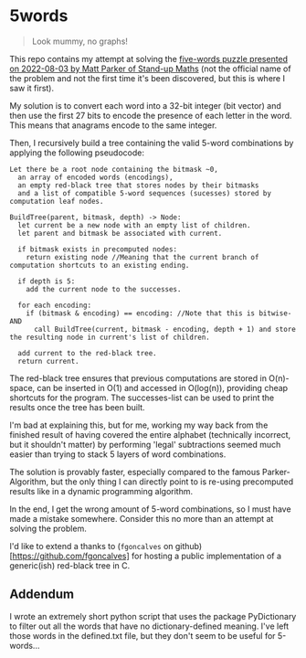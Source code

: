 # 5words

> Look mummy, no graphs!

This repo contains my attempt at solving the [five-words puzzle presented on 2022-08-03 by Matt Parker of Stand-up Maths](https://www.youtube.com/watch?v=_-AfhLQfb6w) (not the official name of the problem and not the first time it's been discovered, but this is where I saw it first).

My solution is to convert each word into a 32-bit integer (bit vector) and then use the first 27 bits to encode the presence of each letter in the word.
This means that anagrams encode to the same integer.

Then, I recursively build a tree containing the valid 5-word combinations by applying the following pseudocode:

```
Let there be a root node containing the bitmask ~0, 
  an array of encoded words (encodings),
  an empty red-black tree that stores nodes by their bitmasks
  and a list of compatible 5-word sequences (sucesses) stored by computation leaf nodes.

BuildTree(parent, bitmask, depth) -> Node:
  let current be a new node with an empty list of children.
  let parent and bitmask be associated with current.

  if bitmask exists in precomputed nodes:
    return existing node //Meaning that the current branch of computation shortcuts to an existing ending.
  
  if depth is 5:
    add the current node to the successes.
  
  for each encoding:
    if (bitmask & encoding) == encoding: //Note that this is bitwise-AND
      call BuildTree(current, bitmask - encoding, depth + 1) and store the resulting node in current's list of children.
  
  add current to the red-black tree.
  return current.
```

The red-black tree ensures that previous computations are stored in O(n)-space, can be inserted in O(1) and accessed in O(log(n)), providing cheap shortcuts for the program.
The successes-list can be used to print the results once the tree has been built.

I'm bad at explaining this, but for me, working my way back from the finished result of having covered the entire alphabet (technically incorrect, but it shouldn't matter) by performing 'legal' subtractions seemed much easier than trying to stack 5 layers of word combinations.

The solution is provably faster, especially compared to the famous Parker-Algorithm, but the only thing I can directly point to is re-using precomputed results like in a dynamic programming algorithm.

In the end, I get the wrong amount of 5-word combinations, so I must have made a mistake somewhere. Consider this no more than an attempt at solving the problem.

I'd like to extend a thanks to (`fgoncalves` on github)[https://github.com/fgoncalves] for hosting a public implementation of a generic(ish) red-black tree in C.

## Addendum

I wrote an extremely short python script that uses the package PyDictionary to filter out all the words that have no dictionary-defined meaning.
I've left those words in the defined.txt file, but they don't seem to be useful for 5-words...

